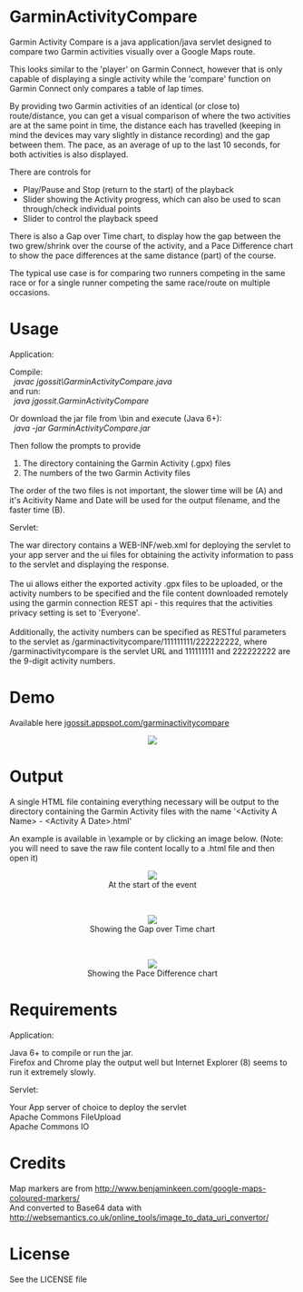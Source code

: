 GarminActivityCompare
=====================

Garmin Activity Compare is a java application/java servlet designed to compare two Garmin activities visually over a Google Maps route.

This looks similar to the 'player' on Garmin Connect, however that is only capable of displaying a single activity while the 'compare' function on Garmin Connect only compares a table of lap times.

By providing two Garmin activities of an identical (or close to) route/distance, you can get a visual comparison of where the two activities are at the same point in time, the distance each has travelled (keeping in mind the devices may vary slightly in distance recording) and the gap between them. The pace, as an average of up to the last 10 seconds, for both activities is also displayed.

There are controls for<br>
- Play/Pause and Stop (return to the start) of the playback<br>
- Slider showing the Activity progress, which can also be used to scan through/check individual points<br>
- Slider to control the playback speed

There is also a Gap over Time chart, to display how the gap between the two grew/shrink over the course of the activity, and a Pace Difference chart to show the pace differences at the same distance (part) of the course.

The typical use case is for comparing two runners competing in the same race or for a single runner competing the same race/route on multiple occasions.


Usage
=====

Application:

Compile:<br>
&nbsp;&nbsp;<i>javac jgossit\GarminActivityCompare.java</i><br>
and run:<br>
&nbsp;&nbsp;<i>java jgossit.GarminActivityCompare</i>

Or download the jar file from \bin and execute (Java 6+):<br>
&nbsp;&nbsp;<i>java -jar GarminActivityCompare.jar</i>
  
Then follow the prompts to provide<br>
1) The directory containing the Garmin Activity (.gpx) files<br>
2) The numbers of the two Garmin Activity files

The order of the two files is not important, the slower time will be (A) and it's Acitivity Name and Date will be used for the output filename, and the faster time (B).


Servlet:

The war directory contains a WEB-INF/web.xml for deploying the servlet to your app server and the ui files for obtaining the activity information to pass to the servlet and displaying the response.<br><br>
The ui allows either the exported activity .gpx files to be uploaded, or the activity numbers to be specified and the file content downloaded remotely using the garmin connection REST api - this requires that the activities privacy setting is set to 'Everyone'.<br><br>
Additionally, the activity numbers can be specified as RESTful parameters to the servlet as /garminactivitycompare/111111111/222222222, where /garminactivitycompare is the servlet URL and 111111111 and 222222222 are the 9-digit activity numbers.


Demo
====

Available here <a target="_blank" href="http://jgossit.appspot.com/garminactivitycompare">jgossit.appspot.com/garminactivitycompare</a>
<p align="center" >
  <img src="https://raw.github.com/jgossit/GarminActivityCompare/master/example/web form.png">
</p>


Output
======

A single HTML file containing everything necessary will be output to the directory containing the Garmin Activity files with the name '&lt;Activity A Name&gt; - &lt;Activity A Date&gt;.html'

An example is available in \example or by clicking an image below. (Note: you will need to save the raw file content locally to a .html file and then open it)
<p align="center" >
  <a href="https://raw.github.com/jgossit/GarminActivityCompare/master/example/2013-04-28_Sri_Chinmoy_Princes_Park_10km.html"><img src="https://raw.github.com/jgossit/GarminActivityCompare/master/example/2013-04-28_Sri_Chinmoy_Princes_Park_10km.png"></a>
  <br>At the start of the event
</p>
<br>
<p align="center" >
  <a href="https://raw.github.com/jgossit/GarminActivityCompare/master/example/2013-04-28_Sri_Chinmoy_Princes_Park_10km.html"><img src="https://raw.github.com/jgossit/GarminActivityCompare/master/example/2013-04-28_Sri_Chinmoy_Princes_Park_10km-2.png"></a>
  <br>Showing the Gap over Time chart
</p>
<br>
<p align="center" >
  <a href="https://raw.github.com/jgossit/GarminActivityCompare/master/example/2013-04-28_Sri_Chinmoy_Princes_Park_10km.html"><img src="https://raw.github.com/jgossit/GarminActivityCompare/master/example/2013-04-28_Sri_Chinmoy_Princes_Park_10km-3.png"></a>
  <br>Showing the Pace Difference chart
</p>


Requirements
============

Application:

Java 6+ to compile or run the jar.<br>
Firefox and Chrome play the output well but Internet Explorer (8) seems to run it extremely slowly.


Servlet:

Your App server of choice to deploy the servlet<br>
Apache Commons FileUpload<br>
Apache Commons IO


Credits
=======

Map markers are from http://www.benjaminkeen.com/google-maps-coloured-markers/<br>
And converted to Base64 data with http://websemantics.co.uk/online_tools/image_to_data_uri_convertor/


License
=======
See the LICENSE file
